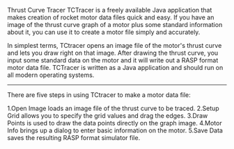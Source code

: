 Thrust Curve Tracer
TCTracer is a freely available Java application that makes creation of rocket motor data files quick and easy. 
If you have an image of the thrust curve graph of a motor plus some standard information about it, you can use it to create a motor file simply and accurately.

In simplest terms, TCtracer opens an image file of the motor's thrust curve and lets you draw right on that image. 
After drawing the thrust curve, you input some standard data on the motor and it will write out a RASP format motor data file. 
TCTracer is written as a Java application and should run on all modern operating systems. 


--------------------------------------------------------------------------
There are five steps in using TCtracer to make a motor data file:

1.Open Image loads an image file of the thrust curve to be traced.
2.Setup Grid allows you to specify the grid values and drag the edges.
3.Draw Points is used to draw the data points directly on the graph image.
4.Motor Info brings up a dialog to enter basic information on the motor.
5.Save Data saves the resulting RASP format simulator file.